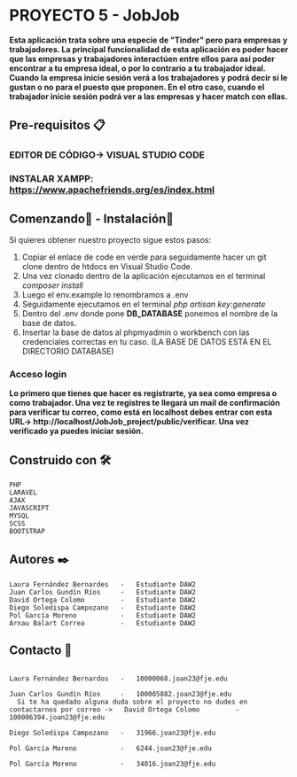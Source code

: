 # PROYECTO 5 - JobJob

**Esta aplicación trata sobre una especie de "Tinder" pero para empresas y trabajadores. La principal funcionalidad de esta aplicación es poder hacer que las empresas y trabajadores interactúen entre ellos para así poder encontrar a tu empresa ideal, o por lo contrario a tu trabajador ideal. Cuando la empresa inicie sesión verá a los trabajadores y podrá decir si le gustan o no para el puesto que proponen. En el otro caso, cuando el trabajador inicie sesión podrá ver a las empresas y hacer match con ellas.**


## Pre-requisitos 📋

### EDITOR DE CÓDIGO-> VISUAL STUDIO CODE
### INSTALAR XAMPP: https://www.apachefriends.org/es/index.html

## Comenzando🚀 - Instalación🔧

Si quieres obtener nuestro proyecto sigue estos pasos:

1. Copiar el enlace de code en verde para seguidamente hacer un git clone dentro de htdocs en Visual Studio Code.
2. Una vez clonado dentro de la aplicación ejecutamos en el terminal *composer install*
3. Luego el env.example lo renombramos a .env 
4. Seguidamente ejecutamos en el terminal *php artisan key:generate*
5. Dentro del .env donde pone **DB_DATABASE** ponemos el nombre de la base de datos.
6. Insertar la base de datos al phpmyadmin o workbench con las credenciales correctas en tu caso.
(LA BASE DE DATOS ESTÁ EN EL DIRECTORIO DATABASE)

### Acceso login

**Lo primero que tienes que hacer es registrarte, ya sea como empresa o como trabajador. Una vez te registres te llegará un mail de confirmación para verificar tu correo, como está en localhost debes entrar con esta URL-> http://localhost/JobJob_project/public/verificar. Una vez verificado ya puedes iniciar sesión.**

## Construido con 🛠️

    PHP 
    LARAVEL
    AJAX
    JAVASCRIPT
    MYSQL
    SCSS
    BOOTSTRAP

## Autores ✒️

    Laura Fernández Bernardes   -   Estudiante DAW2
    Juan Carlos Gundín Ríos     -   Estudiante DAW2
    David Ortega Colomo         -   Estudiante DAW2
    Diego Soledispa Campozano   -   Estudiante DAW2
    Pol García Moreno           -   Estudiante DAW2
    Arnau Balart Correa         -   Estudiante DAW2

## Contacto 📧     
  ```  
                                                                                            Laura Fernández Bernardos   -   10000068.joan23@fje.edu
                                                                                            Juan Carlos Gundín Ríos     -   100005882.joan23@fje.edu
    Si te ha quedado alguna duda sobre el proyecto no dudes en contactarnos por correo ->   David Ortega Colomo         -   100006394.joan23@fje.edu
                                                                                            Diego Soledispa Campozano   -   31966.joan23@fje.edu
                                                                                            Pol García Moreno           -   6244.joan23@fje.edu
                                                                                            Pol García Moreno           -   34016.joan23@fje.edu
  ```  
